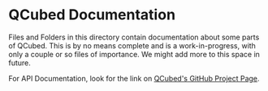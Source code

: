 # QCubed Documentation

Files and Folders in this directory contain documentation about some parts of QCubed. This is by no means complete and is a work-in-progress, with only a couple or so files of importance. We might add more to this space in future.

For API Documentation, look for the link on [QCubed's GitHub Project Page](http://qcubed.github.io).
